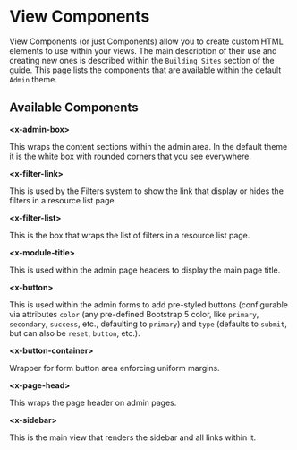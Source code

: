 # View Components

View Components (or just Components) allow you to create custom HTML elements to use within your views. The main 
description of their use and creating new ones is described within the `Building Sites` section of the guide. This
page lists the components that are available within the default `Admin` theme. 

## Available Components

**<x-admin-box\>**

This wraps the content sections within the admin area. In the default theme it is the white box with rounded 
corners that you see everywhere. 

**<x-filter-link\>**

This is used by the Filters system to show the link that display or hides the filters in a resource list page. 

**<x-filter-list\>**

This is the box that wraps the list of filters in a resource list page. 

**<x-module-title\>**

This is used within the admin page headers to display the main page title. 

**<x-button\>**

This is used within the admin forms to add pre-styled buttons (configurable via attributes `color` (any pre-defined Bootstrap 5 color, like `primary`, `secondary`, `success`, etc., defaulting to `primary`) and `type` (defaults to `submit`, but can also be `reset`, `button`, etc.).

**<x-button-container\>**

Wrapper for form button area enforcing uniform margins.

**<x-page-head\>**

This wraps the page header on admin pages. 

**<x-sidebar\>**

This is the main view that renders the sidebar and all links within it.
